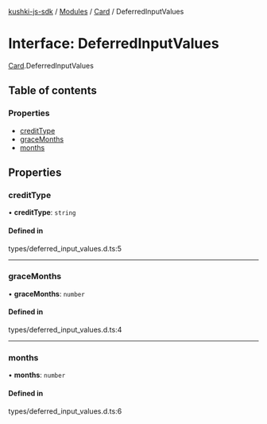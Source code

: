 [kushki-js-sdk](../README.md) / [Modules](../modules.md) / [Card](../modules/Card.md) / DeferredInputValues

# Interface: DeferredInputValues

[Card](../modules/Card.md).DeferredInputValues

## Table of contents

### Properties

- [creditType](Card.DeferredInputValues.md#credittype)
- [graceMonths](Card.DeferredInputValues.md#gracemonths)
- [months](Card.DeferredInputValues.md#months)

## Properties

### creditType

• **creditType**: `string`

#### Defined in

types/deferred_input_values.d.ts:5

___

### graceMonths

• **graceMonths**: `number`

#### Defined in

types/deferred_input_values.d.ts:4

___

### months

• **months**: `number`

#### Defined in

types/deferred_input_values.d.ts:6
